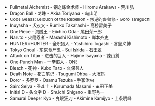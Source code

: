 - Fullmetal Alchemist - 钢之炼金术师 - Hiromu Arakawa - 荒川弘
- Dragon Ball - 龙珠 - Akira Toriyama - 鸟山明
- Code Geass: Lelouch of the Rebellion - 叛逆的鲁鲁修 - Gorō Taniguchi
- Inuyasha - 犬夜叉 - Rumiko Takahashi - 高桥留美子
- One Piece - 海贼王 - Eiichiro Oda - 尾田荣一郎
- Naruto - 火隐忍者 - Masashi Kishimoto - 岸本齐史
- HUNTER×HUNTER - 全职猎人 - Yoshihiro Togashi - 富坚义博
- Tokyo Ghoul - 东京食尸鬼 - Sui Ishida - 石田翠
- Attack on Titan - 进击的巨人 - Hajime Isayama - 諫山創
- One-Punch Man - 一拳超人 - ONE
- Bleach - 死神 - Kubo Taito - 久保带人
- Death Note - 死亡笔记 - Tsugumi Ohba - 大场鸫
- Doror - 多罗罗 - Osamu Tezuka - 手冢治虫
- Saint Seiya - 圣斗士 - Kurumada Masami - 车田正美
- Initial D - 头文字 D - Shuichi Shigeno - 重野秀一
- Samurai Deeper Kyo - 鬼眼狂刀 - Akimine Kamijyo - 上条明峰